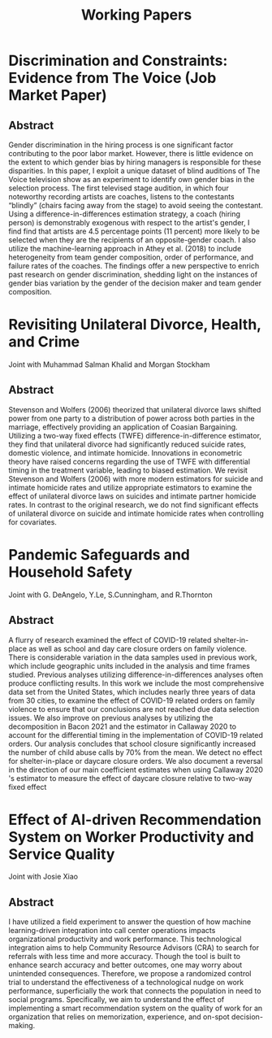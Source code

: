 ﻿---
layout: archive
title: "Working Papers"
permalink: /research/
author_profile: true
redirect_from:
  - /resume
---

# Discrimination and Constraints: Evidence from The Voice (Job Market Paper)

## Abstract

Gender discrimination in the hiring process is one significant factor contributing to the poor labor market. However, there is little evidence on the extent to which gender bias by hiring managers is responsible for these disparities. In this paper, I exploit a unique dataset of blind auditions of The Voice television show as an experiment to identify own gender bias in the selection process. The first televised stage audition, in which four noteworthy recording artists are coaches, listens to the contestants “blindly”  (chairs facing away from the stage) to avoid seeing the contestant. Using a difference-in-differences estimation strategy, a coach (hiring person) is demonstrably exogenous with respect to the artist's gender, I find find that artists are 4.5 percentage points (11 percent) more likely to be selected when they are the recipients of an opposite-gender coach. I also utilize the machine-learning approach in Athey et al. (2018) to include heterogeneity from team gender composition, order of performance, and failure rates of the coaches. The findings offer a new perspective to enrich past research on gender discrimination, shedding light on the instances of gender bias variation by the gender of the decision maker and team gender composition.


# Revisiting Unilateral Divorce, Health, and Crime

Joint with Muhammad Salman Khalid and Morgan Stockham

## Abstract

Stevenson and Wolfers (2006) theorized that unilateral divorce laws shifted power from one party to a distribution of power across both parties in the marriage, effectively providing an application of Coasian Bargaining. Utilizing a two-way fixed effects (TWFE) difference-in-difference estimator, they find that unilateral divorce had significantly reduced suicide rates, domestic violence, and intimate homicide. Innovations in econometric theory have raised concerns regarding the use of TWFE with differential timing in the treatment variable, leading to biased estimation. We revisit Stevenson and Wolfers (2006) with more modern estimators for suicide and intimate homicide rates and utilize appropriate estimators to examine the effect of unilateral divorce laws on suicides and intimate partner homicide rates. In contrast to the original research, we do not find significant effects of unilateral divorce on suicide and intimate homicide rates when controlling for covariates.

# Pandemic Safeguards and Household Safety

Joint with G. DeAngelo, Y.Le, S.Cunningham, and R.Thornton

## Abstract

A flurry of research examined the effect of COVID-19 related shelter-in-place as well as school and day care closure orders on family violence. There is considerable variation in the data samples used in previous work, which include geographic units included in the analysis and time frames studied. Previous analyses utilizing difference-in-differences analyses often produce conflicting results. In this work we include the most comprehensive data set from the United States, which includes nearly three years of data from 30 cities, to examine the effect of COVID-19 related orders on family violence to ensure that our conclusions are not reached due data selection issues. We also improve on previous analyses by utilizing the decomposition in Bacon 2021 and the estimator in Callaway 2020 to account for the differential timing in the implementation of COVID-19 related orders. Our analysis concludes that school closure significantly increased the number of child abuse calls by 70% from the mean. We detect no effect for shelter-in-place or daycare closure orders. We also document a reversal in the direction of our main coefficient estimates when using Callaway 2020 's estimator to measure the effect of daycare closure relative to two-way fixed effect


# Effect of AI-driven Recommendation System on Worker Productivity and Service Quality 

Joint with Josie Xiao

## Abstract
I have utilized a field experiment to answer the question of how machine learning-driven integration into call center operations impacts organizational productivity and work performance. This technological integration aims to help Community Resource Advisors (CRA) to search for referrals with less time and more accuracy. Though the tool is built to enhance search accuracy and better outcomes, one may worry about unintended consequences. Therefore, we propose a randomized control trial to understand the effectiveness of a technological nudge on work performance, superficially the work that connects the population in need to social programs. Specifically, we aim to understand the effect of implementing a smart recommendation system on the quality of work for an organization that relies on memorization, experience, and on-spot decision-making.
